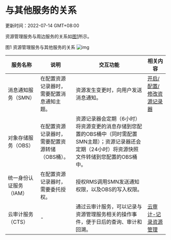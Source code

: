# 与其他服务的关系

更新时间：2022-07-14 GMT+08:00



资源管理服务与周边服务的关系如[图1](https://support.huaweicloud.com/productdesc-rms/rms_01_0500.html#rms_01_0500__fig14296174216144)所示。

图1 资源管理服务与其他服务的关系
![img](https://support.huaweicloud.com/productdesc-rms/zh-cn_image_0292867646.png)

| 服务名称                | 说明                                            | 交互功能                                                     | 相关内容                                                     |
| ----------------------- | ----------------------------------------------- | ------------------------------------------------------------ | ------------------------------------------------------------ |
| 消息通知服务（SMN）     | 在配置资源记录器时，需要配置消息通知主题。      | 资源发生变更时，向用户发送消息通知。                         | [开启/配置/修改资源记录器](https://support.huaweicloud.com/usermanual-rms/rms_04_0200.html) |
| 对象存储服务（OBS）     | 在配置资源记录器时，需要配置资源转储（OBS桶）。 | 资源记录器会定期（6小时）将资源变更的消息存储到您配置的OBS桶中（同时需配置SMN主题）；资源记录器还会定期（24小时）将资源快照文件转储到您配置的OBS桶中。 |                                                              |
| 统一身份认证服务（IAM） | 在配置资源记录器时，需要委托授权。              | 授权RMS调用SMN发送通知权限，以及OBS的写入权限。              |                                                              |
| 云审计服务（CTS）       | -                                               | 通过云审计服务，可以记录与资源管理服务相关的操作事件，便于日后的查询、审计和回溯。 | [云审计-记录资源管理](https://support.huaweicloud.com/usermanual-rms/rms_09_0000.html) |